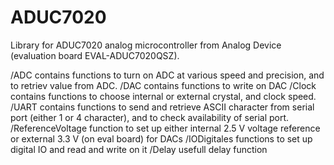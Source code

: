 # ADUC7020
Library for ADUC7020 analog microcontroller from Analog Device (evaluation board EVAL-ADUC7020QSZ).

/ADC contains functions to turn on ADC at various speed and precision, and to retriev value from ADC.
/DAC contains functions to write on DAC
/Clock contains functions to choose internal or external crystal, and clock speed.
/UART contains functions to send and retrieve ASCII character from serial port (either 1 or 4 character), and to check availability of serial port.
/ReferenceVoltage function to set up either internal 2.5 V voltage reference or external 3.3 V (on eval board) for DACs
/IODigitales functions to set up digital IO and read and write on it
/Delay usefull delay function
